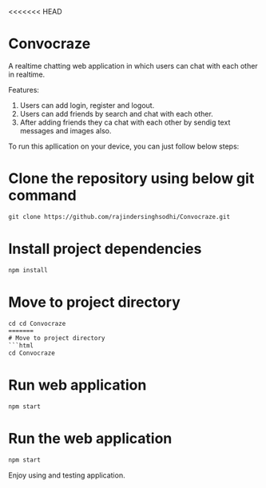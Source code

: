 <<<<<<< HEAD
# Convocraze 
   A realtime chatting web application in which users can chat with each other in realtime.

   Features:
   1. Users can add login, register and logout.
   2. Users can add friends by search and chat with each other.
   3. After adding friends they ca chat with each other by sendig text messages and images also.

To run this apllication on your device, you can just follow below steps:

# Clone the repository using below git command
   ```html
   git clone https://github.com/rajindersinghsodhi/Convocraze.git
   ```
# Install project dependencies
   ```html
   npm install 
   ```

# Move to project directory
   ```html
   cd cd Convocraze
=======
# Move to project directory
   ```html
   cd Convocraze
   ```
# Run web application
   ```html
   npm start
   ```

# Run the web application 
   ```html
   npm start
   ```

Enjoy using and testing application.
